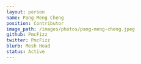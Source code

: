 ```yaml
---
layout: person
name: Pang Meng Cheng
position: Contributor
image_path: /images/photos/pang-meng-cheng.jpeg
github: PmcFizz
twitter: PmcFizz
blurb: Mesh Head
status: Active
---
```

